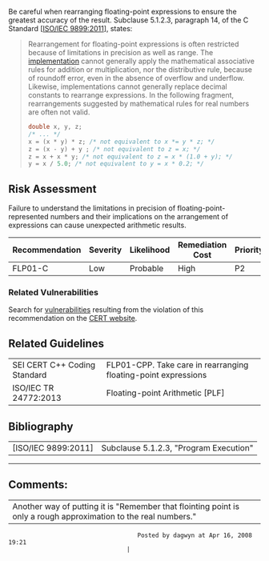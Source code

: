 Be careful when rearranging floating-point expressions to ensure the greatest accuracy of the result.
Subclause 5.1.2.3, paragraph 14, of the C Standard \[[ISO/IEC 9899:2011](AA.-Bibliography_87152170.html#AA.Bibliography-ISO-IEC9899-2011)\], states:
> Rearrangement for floating-point expressions is often restricted because of limitations in precision as well as range. The [implementation](BB.-Definitions_87152273.html#BB.Definitions-implementation) cannot generally apply the mathematical associative rules for addition or multiplication, nor the distributive rule, because of roundoff error, even in the absence of overflow and underflow. Likewise, implementations cannot generally replace decimal constants to rearrange expressions. In the following fragment, rearrangements suggested by mathematical rules for real numbers are often not valid.
>
> ``` java
> double x, y, z;
> /* ... */
> x = (x * y) * z; /* not equivalent to x *= y * z; */
> z = (x - y) + y ; /* not equivalent to z = x; */
> z = x + x * y; /* not equivalent to z = x * (1.0 + y); */
> y = x / 5.0; /* not equivalent to y = x * 0.2; */
> ```

## Risk Assessment
Failure to understand the limitations in precision of floating-point-represented numbers and their implications on the arrangement of expressions can cause unexpected arithmetic results.

| Recommendation | Severity | Likelihood | Remediation Cost | Priority | Level |
| ----|----|----|----|----|----|
| FLP01-C | Low | Probable | High | P2 | L3 |

### Related Vulnerabilities
Search for [vulnerabilities](BB.-Definitions_87152273.html#BB.Definitions-vulnerability) resulting from the violation of this recommendation on the [CERT website](https://www.kb.cert.org/vulnotes/bymetric?searchview&query=FIELD+KEYWORDS+contains+FLP01-C).
## Related Guidelines

|  |  |
| ----|----|
| SEI CERT C++ Coding Standard | FLP01-CPP. Take care in rearranging floating-point expressions |
| ISO/IEC TR 24772:2013 | Floating-point Arithmetic [PLF] |

## Bibliography

|  |  |
| ----|----|
| [ISO/IEC 9899:2011] | Subclause 5.1.2.3, "Program Execution" |

------------------------------------------------------------------------
[](https://wiki.sei.cmu.edu/confluence/pages/viewpage.action?pageId=87152310) [](../c/Rec_%2005_%20Floating%20Point%20_FLP_) [](https://wiki.sei.cmu.edu/confluence/pages/viewpage.action?pageId=87152394)
## Comments:

|  |
| ----|
| Another way of putting it is "Remember that flointing point is only a rough approximation to the real numbers."
                                        Posted by dagwyn at Apr 16, 2008 19:21
                                     |

